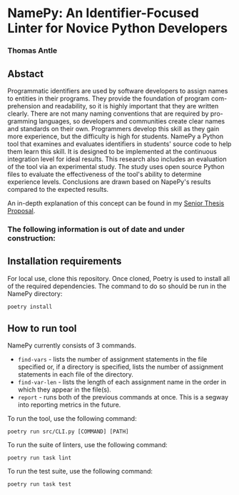 # NamePy: An Identifier-Focused Linter for Novice Python Developers

### Thomas Antle

## Abstact

Programmatic identifiers are used by software developers to assign names to entities in their programs. They provide the foundation of program com- prehension and readability, so it is highly important that they are written clearly. There are not many naming conventions that are required by pro- gramming languages, so developers and communities create clear names and standards on their own. Programmers develop this skill as they gain more experience, but the difficulty is high for students. NamePy a Python tool that examines and evaluates identifiers in students' source code to help them learn this skill. It is designed to be implemented at the continuous integration level for ideal results. This research also includes an evaluation of the tool via an experimental study. The study uses open source Python files to evaluate the effectiveness of the tool's ability to determine experience levels. Conclusions are drawn based on NapePy's results compared to the expected results.

An in-depth explanation of this concept can be found in my [Senior Thesis Proposal](SeniorThesisProposal.pdf).

### The following information is out of date and under construction:

## Installation requirements

For local use, clone this repository. Once cloned, Poetry is used to install all of the required dependencies. The command to do so should be run in the NamePy directory:

```
poetry install
```

## How to run tool

NamePy currently consists of 3 commands.

- `find-vars` - lists the number of assignment statements in the file specified or, if a directory is specified, lists the number of assignment statements in each file of the directory.
- `find-var-len` - lists the length of each assignment name in the order in which they appear in the file(s).
- `report` - runs both of the previous commands at once. This is a segway into reporting metrics in the future.

To run the tool, use the following command:

```
poetry run src/CLI.py [COMMAND] [PATH]
```

To run the suite of linters, use the following command:

```
poetry run task lint
```

To run the test suite, use the following command:

```
poetry run task test
```
